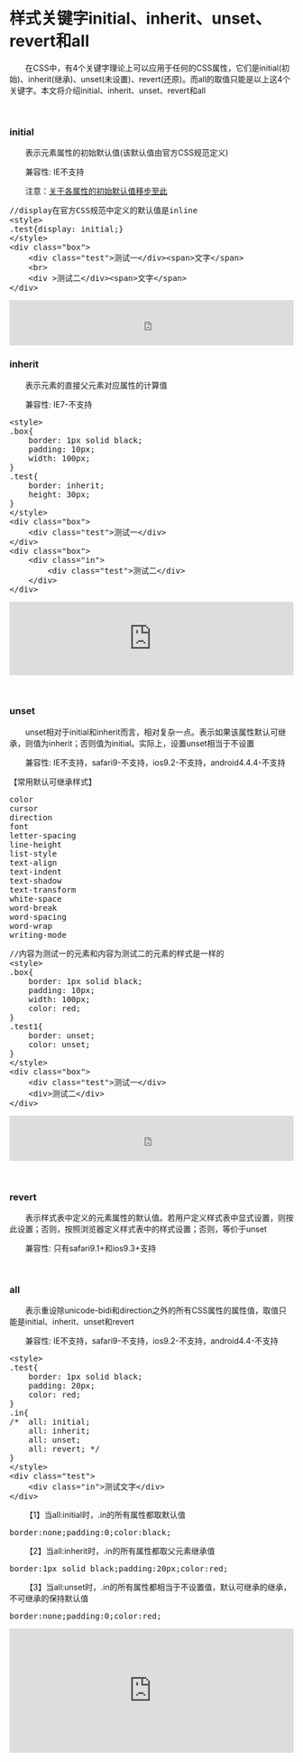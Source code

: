 # 样式关键字initial、inherit、unset、revert和all

&emsp;&emsp;在CSS中，有4个关键字理论上可以应用于任何的CSS属性，它们是initial(初始)、inherit(继承)、unset(未设置)、revert(还原)。而all的取值只能是以上这4个关键字。本文将介绍initial、inherit、unset、revert和all

&nbsp;

### initial

&emsp;&emsp;表示元素属性的初始默认值(该默认值由官方CSS规范定义)

&emsp;&emsp;兼容性: IE不支持

&emsp;&emsp;注意：[关于各属性的初始默认值移步至此](https://developer.mozilla.org/en-US/docs/Web/CSS/Reference)

<div>
<pre>//display在官方CSS规范中定义的默认值是inline
&lt;style&gt;
.test{display: initial;}
&lt;/style&gt;
&lt;div class="box"&gt;
    &lt;div class="test"&gt;测试一&lt;/div&gt;&lt;span&gt;文字&lt;/span&gt;
    &lt;br&gt;
    &lt;div &gt;测试二&lt;/div&gt;&lt;span&gt;文字&lt;/span&gt;
&lt;/div&gt;</pre>
</div>

<iframe style="line-height: 1.5; width: 100%; height: 80px;" src="https://demo.xiaohuochai.site/css/base/b6.html" frameborder="0" width="320" height="240"></iframe>

### inherit

&emsp;&emsp;表示元素的直接父元素对应属性的计算值

&emsp;&emsp;兼容性: IE7-不支持

<div>
<pre>&lt;style&gt;
.box{
    border: 1px solid black;
    padding: 10px;
    width: 100px;
}
.test{
    border: inherit;
    height: 30px;
}
&lt;/style&gt;
&lt;div class="box"&gt;
    &lt;div class="test"&gt;测试一&lt;/div&gt;
&lt;/div&gt;
&lt;div class="box"&gt;
    &lt;div class="in"&gt;
        &lt;div class="test"&gt;测试二&lt;/div&gt;        
    &lt;/div&gt;
&lt;/div&gt;</pre>
</div>

<iframe style="width: 100%; height: 130px;" src="https://demo.xiaohuochai.site/css/base/b7.html" frameborder="0" width="320" height="240"></iframe>

&nbsp;

### unset

&emsp;&emsp;unset相对于initial和inherit而言，相对复杂一点。表示如果该属性默认可继承，则值为inherit；否则值为initial。实际上，设置unset相当于不设置

&emsp;&emsp;兼容性: IE不支持，safari9-不支持，ios9.2-不支持，android4.4.4-不支持

【常用默认可继承样式】

<div>
<pre>color
cursor
direction
font
letter-spacing
line-height
list-style
text-align
text-indent
text-shadow
text-transform
white-space
word-break
word-spacing
word-wrap
writing-mode</pre>
</div>
<div>
<pre>//内容为测试一的元素和内容为测试二的元素的样式是一样的
&lt;style&gt;
.box{
    border: 1px solid black;
    padding: 10px;
    width: 100px;
    color: red;
}
.test1{
    border: unset;
    color: unset;
}
&lt;/style&gt;
&lt;div class="box"&gt;
    &lt;div class="test"&gt;测试一&lt;/div&gt;
    &lt;div&gt;测试二&lt;/div&gt;
&lt;/div&gt;</pre>
</div>

<iframe style="width: 100%; height: 80px;" src="https://demo.xiaohuochai.site/css/base/b8.html" frameborder="0" width="320" height="240"></iframe>

&nbsp;

### revert

&emsp;&emsp;表示样式表中定义的元素属性的默认值。若用户定义样式表中显式设置，则按此设置；否则，按照浏览器定义样式表中的样式设置；否则，等价于unset&nbsp;

&emsp;&emsp;兼容性: 只有safari9.1+和ios9.3+支持

&nbsp;

### all

&emsp;&emsp;表示重设除unicode-bidi和direction之外的所有CSS属性的属性值，取值只能是initial、inherit、unset和revert

&emsp;&emsp;兼容性: IE不支持，safari9-不支持，ios9.2-不支持，android4.4-不支持

<div>
<pre>&lt;style&gt;
.test{
    border: 1px solid black;
    padding: 20px;
    color: red;
}
.in{
/*  all: initial;
    all: inherit;
    all: unset;
    all: revert; */
}
&lt;/style&gt;
&lt;div class="test"&gt;
    &lt;div class="in"&gt;测试文字&lt;/div&gt;            
&lt;/div&gt;</pre>
</div>

&emsp;&emsp;【1】当all:initial时，.in的所有属性都取默认值

<div>
<pre>border:none;padding:0;color:black;</pre>
</div>

&emsp;&emsp;【2】当all:inherit时，.in的所有属性都取父元素继承值

<div>
<pre>border:1px solid black;padding:20px;color:red;</pre>
</div>

&emsp;&emsp;【3】当all:unset时，.in的所有属性都相当于不设置值，默认可继承的继承，不可继承的保持默认值

<div>
<pre>border:none;padding:0;color:red;</pre>
</div>

<iframe style="width: 100%; height: 220px;" src="https://demo.xiaohuochai.site/css/base/b9.html" frameborder="0" width="320" height="240"></iframe>

